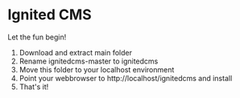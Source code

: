 Ignited CMS
===========

Let the fun begin!

1. Download and extract main folder
2. Rename ignitedcms-master to ignitedcms
3. Move this folder to your localhost environment
4. Point your webbrowser to http://localhost/ignitedcms and install
5. That's it!